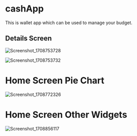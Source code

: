 # cashApp

This is wallet app which can be used to manage your budget.

## Details Screen

![Screenshot_1708753728](https://github.com/sachinNishalka/cashApp/assets/72740598/5b4a5a07-da1b-4fc0-891d-0a8943167ba0)


![Screenshot_1708753732](https://github.com/sachinNishalka/cashApp/assets/72740598/a96190f5-8af8-45da-8c38-f661c6c3b5bf)

# Home Screen Pie Chart 

![Screenshot_1708772326](https://github.com/sachinNishalka/cashApp/assets/72740598/83db70cf-101d-4e4c-8df8-cf343f839884)

# Home Screen Other Widgets
![Screenshot_1708856117](https://github.com/sachinNishalka/cashApp/assets/72740598/31124f4e-841f-444c-b966-66f4483f0895)

